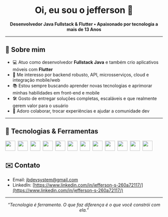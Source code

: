 <h1 align="center">Oi, eu sou o jefferson 👋</h1>

<p align="center">
  <b>Desenvolvedor Java Fullstack & Flutter • Apaixonado por tecnologia a mais de 13 Anos</b>
</p>

---

## 🚀 Sobre mim

- 💻 Atuo como desenvolvedor **Fullstack Java** e também crio aplicativos móveis com **Flutter**
- 👀 Me interesso por backend robusto, API, microsserviços, cloud e integração mobile/web
- 📚 Estou sempre buscando aprender novas tecnologias e aprimorar minhas habilidades em front-end e mobile
- 🛠️ Gosto de entregar soluções completas, escaláveis e que realmente gerem valor para o usuário
- 🤝 Adoro colaborar, trocar experiências e ajudar a comunidade dev

---

## 🧰 Tecnologias & Ferramentas

<img src="https://cdn.jsdelivr.net/gh/devicons/devicon/icons/java/java-original.svg" height="32"/>&nbsp;
<img src="https://cdn.jsdelivr.net/gh/devicons/devicon/icons/spring/spring-original.svg" height="32"/>&nbsp;
<img src="https://cdn.jsdelivr.net/gh/devicons/devicon/icons/flutter/flutter-original.svg" height="32"/>&nbsp;
<img src="https://cdn.jsdelivr.net/gh/devicons/devicon/icons/dart/dart-original.svg" height="32"/>&nbsp;
<img src="https://cdn.jsdelivr.net/gh/devicons/devicon/icons/javascript/javascript-original.svg" height="32"/>&nbsp;
<img src="https://cdn.jsdelivr.net/gh/devicons/devicon/icons/html5/html5-original.svg" height="32"/>&nbsp;
<img src="https://cdn.jsdelivr.net/gh/devicons/devicon/icons/css3/css3-original.svg" height="32"/>&nbsp;
<img src="https://cdn.jsdelivr.net/gh/devicons/devicon/icons/docker/docker-original.svg" height="32"/>&nbsp;
<img src="https://cdn.jsdelivr.net/gh/devicons/devicon/icons/mysql/mysql-original.svg" height="32"/>&nbsp;
<img src="https://cdn.jsdelivr.net/gh/devicons/devicon/icons/redis/redis-original.svg" height="32"/>&nbsp;
<img src="[https://cdn.jsdelivr.net/gh/devicons/devicon/icons/apachekafka/apachekafka-original.svg](https://cdn.simpleicons.org/rabbitmq/FF6600" height="32"/>&nbsp;
<img src="https://cdn.jsdelivr.net/gh/devicons/devicon/icons/rabbitmq/rabbitmq-original.svg" height="32"/>&nbsp;

## ✉️ Contato

- Email: [jbdevsystem@gmail.com](mailto:jbdevsystem@gmail.com)
- LinkedIn: [https://www.linkedin.com/in/jefferson-s-260a72117/](https://www.linkedin.com/in/jefferson-s-260a72117/)

---

<p align="center">
  <i>“Tecnologia é ferramenta. O que faz diferença é o que você constrói com ela.”</i>
</p>

